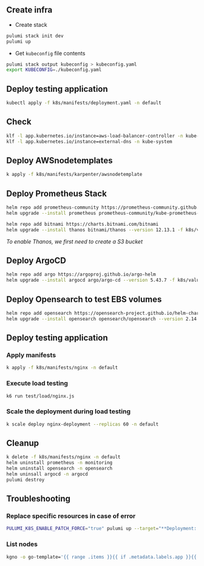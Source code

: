 
## Create infra

- Create stack

```bash
pulumi stack init dev
pulumi up
```

- Get `kubeconfig` file contents

```bash
pulumi stack output kubeconfig > kubeconfig.yaml
export KUBECONFIG=./kubeconfig.yaml
```

## Deploy testing application

```bash
kubectl apply -f k8s/manifests/deployment.yaml -n default
```

## Check

```bash
klf -l app.kubernetes.io/instance=aws-load-balancer-controller -n kube-system
klf -l app.kubernetes.io/instance=external-dns -n kube-system
```

## Deploy AWSnodetemplates

```bash
k apply -f k8s/manifests/karpenter/awsnodetemplate
```

## Deploy Prometheus Stack

```bash
helm repo add prometheus-community https://prometheus-community.github.io/helm-charts
helm upgrade --install prometheus prometheus-community/kube-prometheus-stack --version 50.3.0 -f k8s/values/prometheus-stack.yaml -n monitoring --create-namespace

helm repo add bitnami https://charts.bitnami.com/bitnami
helm upgrade --install thanos bitnami/thanos --version 12.13.1 -f k8s/values/thanos-stack.yaml -n monitoring --create-namespace
```

*To enable Thanos, we first need to create a S3 bucket*

## Deploy ArgoCD

```bash
helm repo add argo https://argoproj.github.io/argo-helm
helm upgrade --install argocd argo/argo-cd --version 5.43.7 -f k8s/values/argocd.yaml -n argocd --create-namespace
```

## Deploy Opensearch to test EBS volumes

```bash
helm repo add opensearch https://opensearch-project.github.io/helm-charts
helm upgrade --install opensearch opensearch/opensearch --version 2.14.1 -n opensearch --create-namespace -f k8s/values/opensearch.yaml
```

## Deploy testing application

### Apply manifests

```bash
k apply -f k8s/manifests/nginx -n default
```

### Execute load testing

```bash
k6 run test/load/nginx.js
```

### Scale the deployment during load testing

```bash
k scale deploy nginx-deployment --replicas 60 -n default
```

## Cleanup

```bash
k delete -f k8s/manifests/nginx -n default
helm uninstall prometheus -n monitoring
helm uninstall opensearch -n opensearch
helm uninsall argocd -n argocd
pulumi destroy
```

## Troubleshooting

### Replace specific resources in case of error

```bash
PULUMI_K8S_ENABLE_PATCH_FORCE="true" pulumi up --target="**Deployment::karpenter"
```

### List nodes

```bash
kgno -o go-template='{{ range .items }}{{ if .metadata.labels.app }}{{ printf "%-12s\t%-12s\t%-12s" .metadata.labels.app ( index .metadata.labels "topology.kubernetes.io/zone" ) ( index .metadata.labels "node.kubernetes.io/instance-type" ) }}{{ "\n" }}{{ end }}{{end}}' | sort
```
